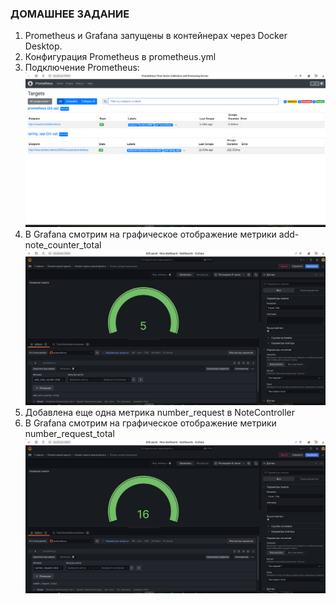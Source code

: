 ### ДОМАШНЕЕ ЗАДАНИЕ
1. Prometheus и Grafana запущены в контейнерах через Docker Desktop.
2. Конфигурация Prometheus в prometheus.yml
3. Подключение Prometheus: ![prometheus](./scan1.png)
4. В Grafana смотрим на графическое отображение метрики add-note_counter_total ![metric add-note_counter](./scan2.png)
5. Добавлена еще одна метрика number_request в NoteController
6. В Grafana смотрим на графическое отображение метрики number_request_total ![metric number_request](./scan3.png) 